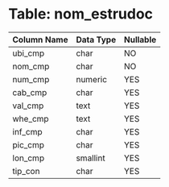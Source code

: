 # Table: nom_estrudoc

| Column Name | Data Type | Nullable |
|-------------|-----------|----------|
| ubi_cmp | char | NO |
| nom_cmp | char | NO |
| num_cmp | numeric | YES |
| cab_cmp | char | YES |
| val_cmp | text | YES |
| whe_cmp | text | YES |
| inf_cmp | char | YES |
| pic_cmp | char | YES |
| lon_cmp | smallint | YES |
| tip_con | char | YES |
